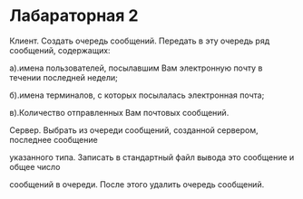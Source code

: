 # Лабараторная 2
Клиент. Создать очередь сообщений. Передать в эту очередь ряд сообщений, содержащих: 

а).имена пользователей, посылавшим Вам электронную почту в течении 
последней недели; 

б).имена терминалов, с которых посылалась электронная почта; 

в).Количество отправленных Вам почтовых сообщений.


Сервер. Выбрать из очереди сообщений, созданной сервером, последнее сообщение 

указанного типа. Записать в стандартный файл вывода это сообщение и общее число 

сообщений в очереди. После этого удалить очередь сообщений.
